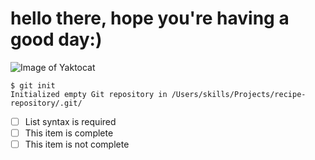 # <h1>hello there, hope you're having a good day:)</h1>

![Image of Yaktocat](https://octodex.github.com/images/yaktocat.png)

```
$ git init
Initialized empty Git repository in /Users/skills/Projects/recipe-repository/.git/
```
- [ ] List syntax is required
- [ ] This item is complete
- [ ] This item is not complete
